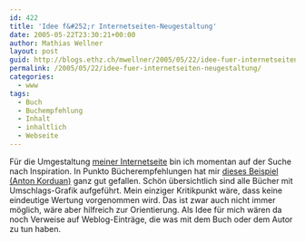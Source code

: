 ```yaml
---
id: 422
title: 'Idee f&#252;r Internetseiten-Neugestaltung'
date: 2005-05-22T23:30:21+00:00
author: Mathias Wellner
layout: post
guid: http://blogs.ethz.ch/mwellner/2005/05/22/idee-fuer-internetseiten-neugestaltung/
permalink: /2005/05/22/idee-fuer-internetseiten-neugestaltung/
categories:
  - www
tags:
  - Buch
  - Buchempfehlung
  - Inhalt
  - inhaltlich
  - Webseite
---
```

Für die Umgestaltung [meiner Internetseite](http://www.mwellner.de) bin ich momentan auf der Suche nach Inspiration. In Punkto Bücherempfehlungen hat mir [dieses Beispiel (Anton Korduan)](http://www.korduan.de#Buchempfehlungen) ganz gut gefallen. Schön übersichtlich sind alle Bücher mit Umschlags-Grafik aufgeführt. Mein einziger Kritikpunkt wäre, dass keine eindeutige Wertung vorgenommen wird. Das ist zwar auch nicht immer möglich, wäre aber hilfreich zur Orientierung. Als Idee für mich wären da noch Verweise auf Weblog-Einträge, die was mit dem Buch oder dem Autor zu tun haben.
